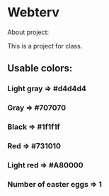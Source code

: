 # Webterv
<p>About project:</p>
<p>This is a project for class. </p>

## Usable colors:
### Light gray  =>   #d4d4d4
### Gray 	=>   #707070
### Black	=>   #1f1f1f
### Red 	=>   #731010
### Light red 	=>   #A80000

### Number of easter eggs => 1